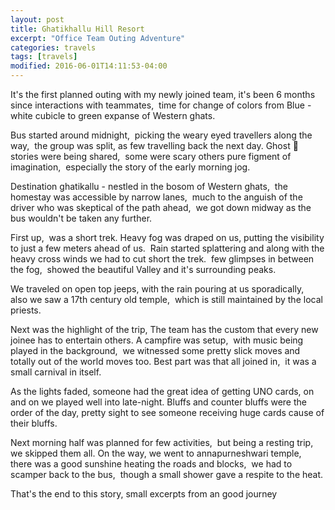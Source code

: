 ```yaml
---
layout: post
title: Ghatikhallu Hill Resort
excerpt: "Office Team Outing Adventure"
categories: travels
tags: [travels]
modified: 2016-06-01T14:11:53-04:00
---
```


It's the first planned outing with my newly joined team, it's been 6 months since interactions with teammates,  time for change of colors from Blue - white cubicle to green expanse of Western ghats.

Bus started around midnight,  picking the weary eyed travellers along the way,  the group was split, as few travelling back the next day.
Ghost  stories were being shared,  some were scary others pure figment of imagination,  especially the story of the early morning jog.  

Destination ghatikallu - nestled in the bosom of Western ghats,  the homestay was accessible by narrow lanes,  much to the anguish of the driver who was skeptical of the path ahead,  we got down midway as the bus wouldn't be taken any further.

First up,  was a short trek. Heavy fog was draped on us, putting the visibility to just a few meters ahead of us.  Rain started splattering and along with the heavy cross winds we had to cut short the trek.  few glimpses in between the fog,  showed the beautiful Valley and it's surrounding peaks.

We traveled on open top jeeps, with the rain pouring at us sporadically,  also we saw a 17th century old temple,  which is still maintained by the local priests.

Next was the highlight of the trip,
The team has the custom that every new joinee has to entertain others. A campfire was setup,  with music being played in the background,  we witnessed some pretty slick moves and totally out of the world moves too. Best part was that all joined in,  it was a small carnival in itself.

As the lights faded, someone had the great idea of getting UNO cards, on and on we played well into late-night. Bluffs and counter bluffs were the order of the day, pretty sight to see someone receiving huge cards cause of their bluffs.

Next morning half was planned for few activities,  but being a resting trip,  we skipped them all.
On the way, we went to annapurneshwari temple,   there was a good sunshine heating the roads and blocks,  we had to scamper back to the bus,  though a small shower gave a respite to the heat.

That's the end to this story, small excerpts from an good journey
